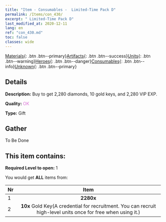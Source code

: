 ```yaml
---
title: "Item - Consumables -  Limited-Time Pack D"
permalink: /Items/con_430/
excerpt: " Limited-Time Pack D"
last_modified_at: 2020-12-11
lang: en
ref: "con_430.md"
toc: false
classes: wide
---
```

 [Materials](/Items/){: .btn .btn--primary}[Artifacts](/Items/Artifacts/){: .btn .btn--success}[Units](/Items/Units/){: .btn .btn--warning}[Heroes](/Items/Heroes/){: .btn .btn--danger}[Consumables](/Items/Consumables/){: .btn .btn--info}[Unknown](/Items/Unknown/){: .btn .btn--primary}

## Details
 **Description:** Buy to get 2,280 diamonds, 10 gold keys, and 2,280 VIP EXP.

 **Quality:** <span style="color: #DA70D6">OK</span>

 **Type:** Gift

## Gather

  To Be Done

## This item contains:

 **Required Level to open:** 1

 You would get **ALL** items  from:

  | Nr |      Item    |
  |:---|:------------:|
  | 1 |  **2280x** <i class="fas fa-gem"/> | 
  | 2 |  **10x** Gold Key(A credential for recruitment. You can recruit high-level units once for free when using it.) | 
